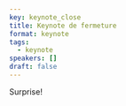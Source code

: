 ```yaml
---
key: keynote_close
title: Keynote de fermeture
format: keynote
tags:
  - keynote
speakers: []
draft: false
---
```

Surprise!
